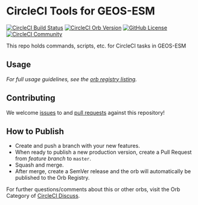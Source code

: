 # CircleCI Tools for GEOS-ESM

[![CircleCI Build Status](https://circleci.com/gh/GEOS-ESM/circleci-tools.svg?style=shield "CircleCI Build Status")](https://circleci.com/gh/GEOS-ESM/circleci-tools) [![CircleCI Orb Version](https://badges.circleci.com/orbs/geos-esm/circleci-tools.svg)](https://circleci.com/orbs/registry/orb/geos-esm/circleci-tools) [![GitHub License](https://img.shields.io/badge/license-MIT-lightgrey.svg)](https://raw.githubusercontent.com/GEOS-ESM/circleci-tools/master/LICENSE) [![CircleCI Community](https://img.shields.io/badge/community-CircleCI%20Discuss-343434.svg)](https://discuss.circleci.com/c/ecosystem/orbs)


This repo holds commands, scripts, etc. for CircleCI tasks in GEOS-ESM

## Usage

_For full usage guidelines, see the [orb registry listing](https://circleci.com/orbs/registry/orb/geos-esm/circleci-tools)._

## Contributing

We welcome [issues](https://github.com/GEOS-ESM/circleci-tools/issues) to and [pull requests](https://github.com/GEOS-ESM/circleci-tools/pulls) against this repository!

## How to Publish

* Create and push a branch with your new features.
* When ready to publish a new production version, create a Pull Request from _feature branch_ to `master`.
* Squash and merge.
* After merge, create a SemVer release and the orb will automatically be published to the Orb Registry.

For further questions/comments about this or other orbs, visit the Orb Category of [CircleCI Discuss](https://discuss.circleci.com/c/orbs).

